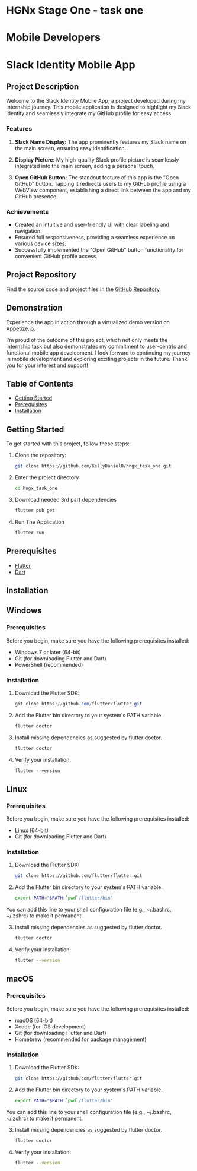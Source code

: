 # HGNx Stage One - task one
# Mobile Developers

# Slack Identity Mobile App

## Project Description

Welcome to the Slack Identity Mobile App, a project developed during my internship journey. This mobile application is designed to highlight my Slack identity and seamlessly integrate my GitHub profile for easy access.

### Features

1. **Slack Name Display:** The app prominently features my Slack name on the main screen, ensuring easy identification.

2. **Display Picture:** My high-quality Slack profile picture is seamlessly integrated into the main screen, adding a personal touch.

3. **Open GitHub Button:** The standout feature of this app is the "Open GitHub" button. Tapping it redirects users to my GitHub profile using a WebView component, establishing a direct link between the app and my GitHub presence.

### Achievements

- Created an intuitive and user-friendly UI with clear labeling and navigation.
- Ensured full responsiveness, providing a seamless experience on various device sizes.
- Successfully implemented the "Open GitHub" button functionality for convenient GitHub profile access.

## Project Repository

Find the source code and project files in the [GitHub Repository](https://github.com/KellyDanielO/hngx_task_one).

## Demonstration

Experience the app in action through a virtualized demo version on [Appetize.io](https://appetize.io/app/im2owk2cmzifherwgx3wdvaerq?device=pixel4&osVersion=11.0&scale=75).

I'm proud of the outcome of this project, which not only meets the internship task but also demonstrates my commitment to user-centric and functional mobile app development. I look forward to continuing my journey in mobile development and exploring exciting projects in the future. Thank you for your interest and support!

## Table of Contents

- [Getting Started](#getting-started)
- [Prerequisites](#prerequisites)
- [Installation](#installation)


## Getting Started

To get started with this project, follow these steps:

1. Clone the repository:

   ```bash
   git clone https://github.com/KellyDanielO/hngx_task_one.git

2. Enter the project directory
    ```bash
    cd hngx_task_one
3. Download needed 3rd part dependencies
    ```bash
    flutter pub get
4. Run The Application
    ```bash
    flutter run

## Prerequisites

- [Flutter](https://flutter.dev/) 
- [Dart](https://dart.dev/) 

## Installation


## Windows

### Prerequisites

Before you begin, make sure you have the following prerequisites installed:

- Windows 7 or later (64-bit)
- Git (for downloading Flutter and Dart)
- PowerShell (recommended)

### Installation

1. Download the Flutter SDK:

   ```powershell
   git clone https://github.com/flutter/flutter.git

2. Add the Flutter bin directory to your system's PATH variable.
    ```powershell
    flutter doctor
3. Install missing dependencies as suggested by flutter doctor.
    ```powershell
    flutter doctor
4. Verify your installation:
    ```powershell
    flutter --version

## Linux

### Prerequisites

Before you begin, make sure you have the following prerequisites installed:

- Linux (64-bit)
- Git (for downloading Flutter and Dart)

### Installation

1. Download the Flutter SDK:

   ```bash
   git clone https://github.com/flutter/flutter.git

2. Add the Flutter bin directory to your system's PATH variable.
    ```bash
    export PATH="$PATH:`pwd`/flutter/bin"
    
You can add this line to your shell configuration file (e.g., ~/.bashrc, ~/.zshrc) to make it permanent.

3. Install missing dependencies as suggested by flutter doctor.
    ```bash
    flutter doctor
4. Verify your installation:
    ```bash
    flutter --version

## macOS

### Prerequisites

Before you begin, make sure you have the following prerequisites installed:

- macOS (64-bit)
- Xcode (for iOS development)
- Git (for downloading Flutter and Dart)
- Homebrew (recommended for package management)

### Installation

1. Download the Flutter SDK:

   ```bash
   git clone https://github.com/flutter/flutter.git

2. Add the Flutter bin directory to your system's PATH variable.
    ```bash
    export PATH="$PATH:`pwd`/flutter/bin"

You can add this line to your shell configuration file (e.g., ~/.bashrc, ~/.zshrc) to make it permanent.

3. Install missing dependencies as suggested by flutter doctor.
    ```bash
    flutter doctor
4. Verify your installation:
    ```bash
    flutter --version
